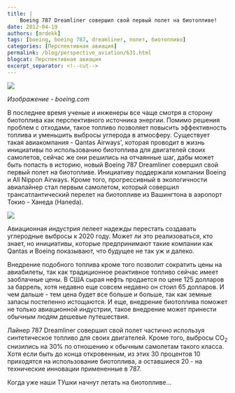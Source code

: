 ```yaml
---
title: |
    Boeing 787 Dreamliner совершил свой первый полет на биотопливе!
date: 2012-04-19
authors: [mrdekk]
tags: [boeing, boeing 787, dreamliner, полет, биотопливо]
categories: [Перспективная авиация]
permalink: /blog/perspective_aviation/631.html
blogcat: Перспективная авиация
excerpt_separator: <!--cut-->
---
```



![](http://itw66.ru/uploads/images/00/00/01/2012/04/19/ab914c.jpg)

*Изображение - boeing.com*

В последнее время ученые и инженеры все чаще смотря в сторону биотоплива как перспективного источника энергии. Помимо решения проблем с отходами, такое топливо позволяет повысить эффективность топлива и уменьшить выбросы углерода в атмосферу. Существует такая авиакомпания - Qantas Airways', которая проводит в жизнь инициативы по использованию биотоплива для двигателей своих самолетов, сейчас же они решились на отчаянные шаг, дабы может быть попасть в историю, новый Boeing 787 Dreamliner совершил свой первый полет на биотопливе. Инициативу поддержали компании Boeing и All Nippon Airways. Кроме того, прогрессивный в экологичности авиалайнер стал первым самолетом, который совершил трансатлантический перелет на биотопливе из Вашингтона в аэропорт Токио - Ханеда (Haneda).


<!--cut-->



![](http://itw66.ru/uploads/images/00/00/01/2012/04/19/59f4fb.jpg)


Авиационная индустрия лелеет надежды перестать создавать углеродные выбросы к 2020 году. Может ли это реализоваться, кто знает, но инициативы, которые предпринимают такие компании как Qantas и Boeing показывают, что будущее не так уж и далеко.

Внедрение подобного топлива кроме того позволит сократить цены на авиабилеты, так как традиционное реактивное топливо сейчас имеет заоблачные цены. В США сырая нефть продается по цене 125 долларов за баррель, хотя недавно еще совсем недавно он стоил 65 долларов. И чем дальше - тем цена будет все больше и больше, так как земные запасы постепенно истощаются. И еще, внедрение биотоплива поможет не только авиационной индустрии, такое внедрение может принести обычным людям дешевые путешествия.

Лайнер 787 Dreamliner совершил свой полет частично используя синтетическое топливо для своих двигателей. Кроме того, выбросы CO<sub>2</sub> снизились на 30% по отношению к обычным самолетам такого класса. Хотя если быть до конца откровенным, из этих 30 процентов 10 приходятся на использование биотоплива, а оставшиеся 20 - на технические инновации примененные в 787.

Когда уже наши ТУшки начнут летать на биотопливе...
